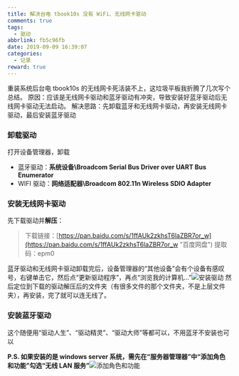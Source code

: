 ```yaml
---
title: 解决台电 tbook10s 没有 WiFi、无线网卡驱动
comments: true
tags:
  - 驱动
abbrlink: fb5c96fb
date: 2019-09-09 16:39:07
categories:
  - 记录
reward: true
---
```


重装系统后台电 tbook10s 的无线网卡死活装不上，这垃圾平板我折腾了几次写个总结。
原因：应该是无线网卡驱动和蓝牙驱动有冲突，导致安装好蓝牙驱动后无线网卡驱动无法启动。
解决思路：先卸载蓝牙和无线网卡驱动，再安装无线网卡驱动，最后安装蓝牙驱动

<!--more-->

### 卸载驱动

打开设备管理器，卸载

- 蓝牙驱动：**系统设备\Broadcom Serial Bus Driver over UART Bus Enumerator**
- WIFI 驱动：**网络适配器\Broadcom 802.11n Wireless SDIO Adapter**

### 安装无线网卡驱动

先下载驱动并**解压**：

> 下载链接：[https://pan.baidu.com/s/1ffAUk2zkhsT6laZBR7or_w](https://pan.baidu.com/s/1ffAUk2zkhsT6laZBR7or_w "百度网盘")
> 提取码：epm0

蓝牙驱动和无线网卡驱动卸载完后，设备管理器的“其他设备”会有个设备有感叹号，右键单击它，然后点“更新驱动程序”，再点“浏览我的计算机...”![安装驱动](./1.png)
然后定位到下载的驱动解压后的文件夹（有很多文件的那个文件夹，不是上层文件夹），再安装，完了就可以连无线了。

### 安装蓝牙驱动

这个随便用“驱动人生”、“驱动精灵”、“驱动大师”等都可以，不用蓝牙不安装也可以

**P.S. 如果安装的是 windows server 系统，需先在“服务器管理器”中“添加角色和功能”勾选“无线 LAN 服务”**![添加角色和功能](./2.png)
